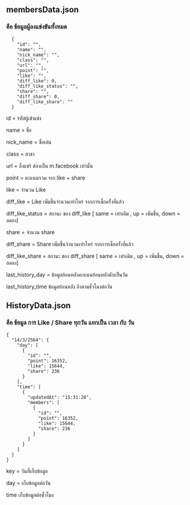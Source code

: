 
## membersData.json
### คือ ข้อมูลผู้ลงแข่งขันทั้งหมด

```
  {
    "id": "",
    "name": "",
    "nick_name": "",
    "class": "",
    "url": "",
    "point": "",
    "like": "",
    "diff_like": 0,
    "diff_like_status": "",
    "share": "",
    "diff_share": 0,
    "diff_like_share": ""
  }
```

id = รหัสผู้เข้าแข่ง

name = ชื่อ

nick_name = ชื่อเล่น

class = สาขา

url = ลิ้งแชร์ ต้องเป็น m.facebook เท่านั้น

point = คะแนนรวม จาก like + share

like = จำนวน Like

diff_like = Like เพิ่มขึ้นจำนวนเท่าไหร่ จากการเช็กครั้งที่แล้ว

diff_like_status = สถานะ ของ diff_like [ same = เท่าเดิม , up = เพิ่มขึ้น, down = ลดลง]

share = จำนวน share

diff_share = Share เพิ่มขึ้นจำนวนเท่าไหร่ จากการเช็กครั้งที่แล้ว

diff_like_share = สถานะ ของ diff_share [ same = เท่าเดิม , up = เพิ่มขึ้น, down = ลดลง]

last_history_day = ข้อมูลย้อนหลังคะแนนย้อนหลังนับเป็นวัน

last_history_time ข้อมูลย้อนหลัง อิงตามชั่วโมงต่อวัน


## HistoryData.json
### คือ ข้อมูล การ Like / Share ทุกวัน แยกเป็น เวลา กับ วัน

```
{
  "14/3/2564": {
    "day": [
      {
        "id": "",
        "point": 16352,
        "like": 15644,
        "share": 236
      }
    ],
    "time": [
      {
        "updatedAt": "15:31:28",
        "members": [
          {
            "id": "",
            "point": 16352,
            "like": 15644,
            "share": 236
          }
        ]
      }
    ]
  }
}
```

key = วันที่เก็บข้อมูล

day = เก็บข้อมูลต่อวัน

time เก็บข้อมูลต่อชั่วโมง
